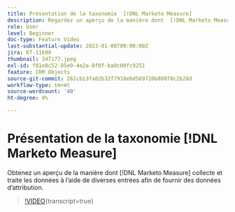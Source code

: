 ```yaml
---
title: Présentation de la taxonomie  [!DNL Marketo Measure]
description: Regardez un aperçu de la manière dont  [!DNL Marketo Measure] collecte et traite les données à l’aide de diverses entrées pour fournir des données d’attribution.
role: User
level: Beginner
doc-type: Feature Video
last-substantial-update: 2023-01-06T00:00:00Z
jira: KT-11699
thumbnail: 347177.jpeg
exl-id: f81e8c52-85e0-4e2a-8f0f-ba0c00fc9251
feature: CRM Objects
source-git-commit: 262cb13fa02b32f7918ebd569720b80078c2b28d
workflow-type: tm+mt
source-wordcount: '40'
ht-degree: 0%

---
```


# Présentation de la taxonomie [!DNL Marketo Measure]

Obtenez un aperçu de la manière dont [!DNL Marketo Measure] collecte et traite les données à l’aide de diverses entrées afin de fournir des données d’attribution.

>[!VIDEO](https://video.tv.adobe.com/v/347177/?learn=on){transcript=true}

